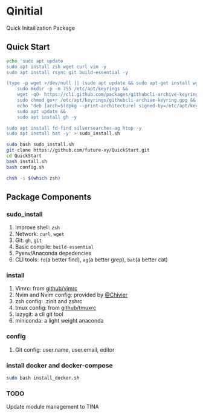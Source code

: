 # Qinitial

Quick Initailization Package

## Quick Start

```bash
echo 'sudo apt update
sudo apt install zsh wget curl vim -y
sudo apt install rsync git build-essential -y

(type -p wget >/dev/null || (sudo apt update && sudo apt-get install wget -y)) &&
	sudo mkdir -p -m 755 /etc/apt/keyrings &&
	wget -qO- https://cli.github.com/packages/githubcli-archive-keyring.gpg | sudo tee /etc/apt/keyrings/githubcli-archive-keyring.gpg >/dev/null &&
	sudo chmod go+r /etc/apt/keyrings/githubcli-archive-keyring.gpg &&
	echo "deb [arch=$(dpkg --print-architecture) signed-by=/etc/apt/keyrings/githubcli-archive-keyring.gpg] https://cli.github.com/packages stable main" | sudo tee /etc/apt/sources.list.d/github-cli.list >/dev/null &&
	sudo apt update &&
	sudo apt install gh -y

sudo apt install fd-find silversearcher-ag htop -y
sudo apt install bat -y' > sudo_install.sh

sudo bash sudo_install.sh
git clone https://github.com/future-xy/QuickStart.git
cd QuickStart
bash install.sh
bash config.sh

chsh -s $(which zsh)
```

## Package Components

### sudo_install

1. Improve shell: `zsh`
2. Network: `curl`, `wget`
3. Git: `gh`, `git`
4. Basic compile: `build-essential`
5. Pyenv/Anaconda depedencies
6. CLI tools: `fd`(a better find), `ag`(a better grep), `bat`(a better cat)

### install

1. Vimrc: from [github/vimrc](https://github.com/amix/vimrc)
2. Nvim and Nvim config: provided by [@Chivier](https://github.com/Chivier)
3. zsh config: .zinit and zshrc
4. tmux config: from [github/tmuxrc](https://github.com/rxrc/tmuxrc)
5. lazygit: a cli git tool
6. miniconda: a light weight anaconda

### config

1. Git config: user.name, user.email, editor

### install docker and docker-compose

```bash
sudo bash install_docker.sh
```


### TODO

Update module management to TINA

